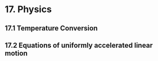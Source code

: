 # 17. Physics

## 17.1 Temperature Conversion 
## 17.2 Equations of uniformly accelerated linear motion
